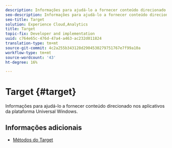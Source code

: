 ```yaml
---
description: Informações para ajudá-lo a fornecer conteúdo direcionado nos aplicativos da plataforma Universal Windows.
seo-description: Informações para ajudá-lo a fornecer conteúdo direcionado nos aplicativos da plataforma Universal Windows.
seo-title: Target
solution: Experience Cloud,Analytics
title: Target
topic-fix: Developer and implementation
uuid: c764e65c-476d-47a4-a463-ac232d011824
translation-type: tm+mt
source-git-commit: 4c2a255b343128d2904530279751767e7f99a10a
workflow-type: tm+mt
source-wordcount: '43'
ht-degree: 16%

---
```



# Target {#target}

Informações para ajudá-lo a fornecer conteúdo direcionado nos aplicativos da plataforma Universal Windows.

## Informações adicionais 

+ [Métodos do Target](/help/universal-windows/target/target-methods.md)